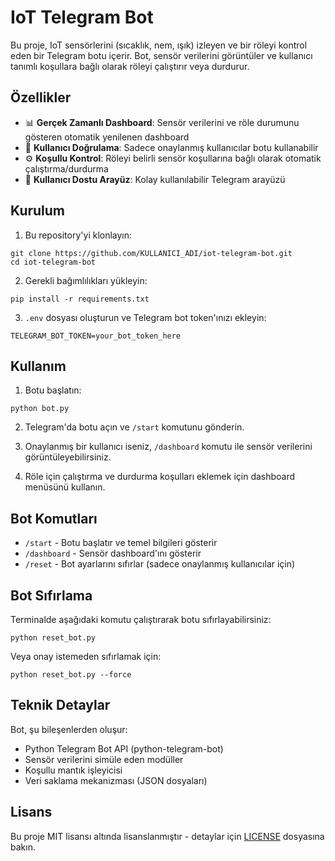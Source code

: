 # IoT Telegram Bot

Bu proje, IoT sensörlerini (sıcaklık, nem, ışık) izleyen ve bir röleyi kontrol eden bir Telegram botu içerir. Bot, sensör verilerini görüntüler ve kullanıcı tanımlı koşullara bağlı olarak röleyi çalıştırır veya durdurur.

## Özellikler

- 📊 **Gerçek Zamanlı Dashboard**: Sensör verilerini ve röle durumunu gösteren otomatik yenilenen dashboard
- 🔐 **Kullanıcı Doğrulama**: Sadece onaylanmış kullanıcılar botu kullanabilir
- ⚙️ **Koşullu Kontrol**: Röleyi belirli sensör koşullarına bağlı olarak otomatik çalıştırma/durdurma
- 📱 **Kullanıcı Dostu Arayüz**: Kolay kullanılabilir Telegram arayüzü

## Kurulum

1. Bu repository'yi klonlayın:
```
git clone https://github.com/KULLANICI_ADI/iot-telegram-bot.git
cd iot-telegram-bot
```

2. Gerekli bağımlılıkları yükleyin:
```
pip install -r requirements.txt
```

3. `.env` dosyası oluşturun ve Telegram bot token'ınızı ekleyin:
```
TELEGRAM_BOT_TOKEN=your_bot_token_here
```

## Kullanım

1. Botu başlatın:
```
python bot.py
```

2. Telegram'da botu açın ve `/start` komutunu gönderin.

3. Onaylanmış bir kullanıcı iseniz, `/dashboard` komutu ile sensör verilerini görüntüleyebilirsiniz.

4. Röle için çalıştırma ve durdurma koşulları eklemek için dashboard menüsünü kullanın.

## Bot Komutları

- `/start` - Botu başlatır ve temel bilgileri gösterir
- `/dashboard` - Sensör dashboard'ını gösterir
- `/reset` - Bot ayarlarını sıfırlar (sadece onaylanmış kullanıcılar için)

## Bot Sıfırlama

Terminalde aşağıdaki komutu çalıştırarak botu sıfırlayabilirsiniz:
```
python reset_bot.py
```

Veya onay istemeden sıfırlamak için:
```
python reset_bot.py --force
```

## Teknik Detaylar

Bot, şu bileşenlerden oluşur:
- Python Telegram Bot API (python-telegram-bot)
- Sensör verilerini simüle eden modüller
- Koşullu mantık işleyicisi
- Veri saklama mekanizması (JSON dosyaları)

## Lisans

Bu proje MIT lisansı altında lisanslanmıştır - detaylar için [LICENSE](LICENSE) dosyasına bakın. 